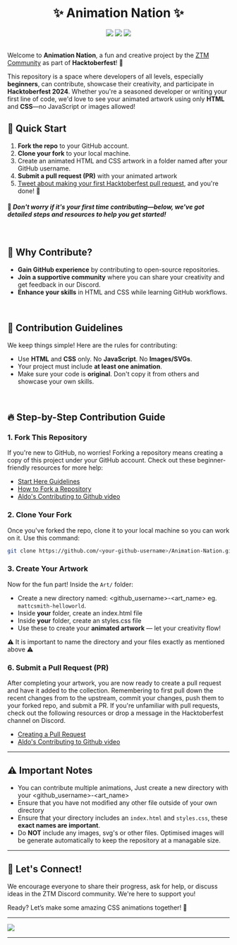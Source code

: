 <div align="center">
    <h1> ✨ Animation Nation ✨</h1>
    <img src="https://img.shields.io/github/repo-size/zero-to-mastery/Animation-Nation?style=for-the-badge" />
    <img src="https://img.shields.io/github/contributors-anon/zero-to-mastery/Animation-Nation?style=for-the-badge" />
    <img src="https://img.shields.io/github/issues-pr-closed-raw/zero-to-mastery/Animation-Nation?style=for-the-badge" />
</div>
<br />

Welcome to **Animation Nation**, a fun and creative project by the [ZTM Community](https://github.com/zero-to-mastery) as part of **Hacktoberfest**! 🎉

This repository is a space where developers of all levels, especially **beginners**, can contribute, showcase their creativity, and participate in **Hacktoberfest 2024**. Whether you're a seasoned developer or writing your first line of code, we'd love to see your animated artwork using only **HTML** and **CSS**—no JavaScript or images allowed!

## 🚀 Quick Start

1. **Fork the repo** to your GitHub account.
2. **Clone your fork** to your local machine.
3. Create an animated HTML and CSS artwork in a folder named after your GitHub username.
4. **Submit a pull request (PR)** with your animated artwork
5. [Tweet about making your first Hacktoberfest pull request](https://ctt.ac/36L1C), and you're done! 🎉

#### 📌 _Don't worry if it's your first time contributing—below, we've got detailed steps and resources to help you get started!_

<br />

## 🌟 Why Contribute?

- **Gain GitHub experience** by contributing to open-source repositories.
- **Join a supportive community** where you can share your creativity and get feedback in our Discord.
- **Enhance your skills** in HTML and CSS while learning GitHub workflows.

<br />


## 📝 Contribution Guidelines

We keep things simple! Here are the rules for contributing:

- Use **HTML** and **CSS** only. No **JavaScript**. No **Images/SVGs**.
- Your project must include **at least one animation**.
- Make sure your code is **original**. Don't copy it from others and showcase your own skills.

<br />


## 🔥 Step-by-Step Contribution Guide

### 1. Fork This Repository

If you're new to GitHub, no worries! Forking a repository means creating a copy of this project under your GitHub account. Check out these beginner-friendly resources for more help:

- [Start Here Guidelines](https://github.com/zero-to-mastery/start-here-guidelines)
- [How to Fork a Repository](https://docs.github.com/en/get-started/quickstart/fork-a-repo)
- [Aldo's Contributing to Github video](https://www.youtube.com/watch?v=uQLNFRviB6Q)

### 2. Clone Your Fork

Once you've forked the repo, clone it to your local machine so you can work on it. Use this command:

```bash
git clone https://github.com/<your-github-username>/Animation-Nation.git
```

### 3. Create Your Artwork

Now for the fun part! Inside the `Art/` folder:

- Create a new directory named: <github_username>-<art_name> eg. `mattcsmith-helloworld`.
- Inside **your** folder, create an index.html file
- Inside **your** folder, create an styles.css file
- Use these to create your **animated artwork** — let your creativity flow!  

⚠️ It is important to name the directory and your files exactly as mentioned above ⚠️

### 6. Submit a Pull Request (PR)

After completing your artwork, you are now ready to create a pull request and have it added to the collection. 
Remembering to first pull down the recent changes from to the upstream, commit your changes, push them to your forked repo, and submit a PR. If you're unfamiliar with pull requests, check out the following resources or drop a message in the Hacktoberfest channel on Discord. 

- [Creating a Pull Request](https://docs.github.com/en/github/collaborating-with-issues-and-pull-requests/about-pull-requests)
- [Aldo's Contributing to Github video](https://www.youtube.com/watch?v=uQLNFRviB6Q)

---

## ⚠️ Important Notes

- You can contribute multiple animations, Just create a new directory with your <github_username>-<art_name>
- Ensure that you have not modified any other file outside of your own directory
- Ensure that your directory includes an `index.html` and `styles.css`, these **exact names are important**. 
- Do **NOT** include any images, svg's or other files. Optimised images will be generate automatically to keep the repository at a managable size.  

---

## 🙌 Let's Connect!

We encourage everyone to share their progress, ask for help, or discuss ideas in the ZTM Discord community. We're here to support you!

Ready? Let’s make some amazing CSS animations together! 🚀

---

<img src="https://images.ctfassets.net/aq13lwl6616q/51gDR7DozuNea9fltdgHIc/0c8577f24eaa1b33c40656a522f2d1db/hacktoberfest_discord_banner.png?h=250" align="center" />

---
